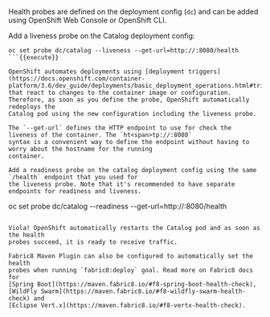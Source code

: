 Health probes are defined on the deployment config (`dc`) and can be added using OpenShift Web 
Console or OpenShift CLI. 

Add a liveness probe on the Catalog deployment config:

```
oc set probe dc/catalog --liveness --get-url=http://:8080/health
```{{execute}}

OpenShift automates deployments using [deployment triggers](https://docs.openshift.com/container-platform/3.6/dev_guide/deployments/basic_deployment_operations.html#triggers) 
that react to changes to the container image or configuration. 
Therefore, as soon as you define the probe, OpenShift automatically redeploys the 
Catalog pod using the new configuration including the liveness probe. 

The `--get-url` defines the HTTP endpoint to use for check the liveness of the container. The `ht<span>tp://:8080`
syntax is a convenient way to define the endpoint without having to worry about the hostname for the running 
container. 

Add a readiness probe on the catalog deployment config using the same `/health` endpoint that you used for 
the liveness probe. Note that it's recommended to have separate endpoints for readiness and liveness.

```
oc set probe dc/catalog --readiness --get-url=http://:8080/health
```{{execute}}

Viola! OpenShift automatically restarts the Catalog pod and as soon as the health 
probes succeed, it is ready to receive traffic. 

Fabric8 Maven Plugin can also be configured to automatically set the health 
probes when running `fabric8:deploy` goal. Read more on Fabric8 docs for 
[Spring Boot](https://maven.fabric8.io/#f8-spring-boot-health-check), 
[WildFly Swarm](https://maven.fabric8.io/#f8-wildfly-swarm-health-check) and 
[Eclipse Vert.x](https://maven.fabric8.io/#f8-vertx-health-check).
